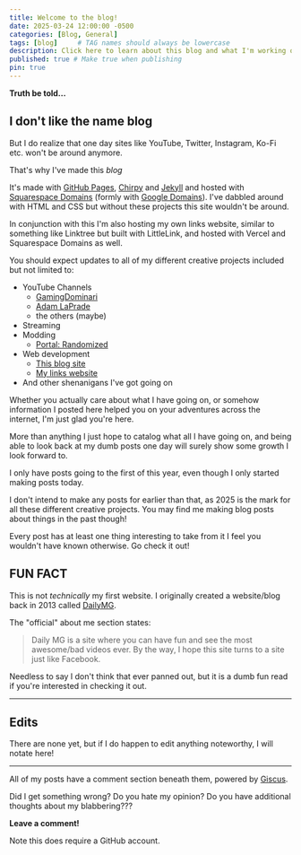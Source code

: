 ```yaml
---
title: Welcome to the blog!
date: 2025-03-24 12:00:00 -0500
categories: [Blog, General]
tags: [blog]     # TAG names should always be lowercase
description: Click here to learn about this blog and what I'm working on!
published: true # Make true when publishing
pin: true
---
```


**Truth be told...**
## I don't like the name blog

But I do realize that one day sites like YouTube, Twitter, Instagram, Ko-Fi etc. won't be around anymore.

That's why I've made this *blog*

It's made with [GitHub Pages](https://pages.github.com/), [Chirpy](https://github.com/cotes2020/jekyll-theme-chirpy) and [Jekyll](https://jekyllrb.com/) and hosted with [Squarespace Domains](https://domains.squarespace.com/) (formly with [Google Domains](https://domains.google/)).
I've dabbled around with HTML and CSS but without these projects this site wouldn't be around.

In conjunction with this I'm also hosting my own links website, similar to something like Linktree but built with LittleLink, and hosted with Vercel and Squarespace Domains as well.

You should expect updates to all of my different creative projects included but not limited to:

 - YouTube Channels
	 - [GamingDominari](https://www.youtube.com/gamingdominari)
	 - [Adam LaPrade](https://www.youtube.com/AdamLaPrade)
	 - the others (maybe)
 - Streaming
 - Modding
	- [Portal: Randomized](https://www.moddb.com/mods/portal-randomized)
 - Web development
	- [This blog site](https://blog.adamlaprade.me)
	- [My links website](https://www.gamingdominari.com)
 - And other shenanigans I've got going on
 
Whether you actually care about what I have going on, or somehow information I posted here helped you on your adventures across the internet, I'm just glad you're here.

More than anything I just hope to catalog what all I have going on, and being able to look back at my dumb posts one day will surely show some growth I look forward to.

I only have posts going to the first of this year, even though I only started making posts today.

I don't intend to make any posts for earlier than that, as 2025 is the mark for all these different creative projects.
You may find me making blog posts about things in the past though!

Every post has at least one thing interesting to take from it I feel you wouldn't have known otherwise. Go check it out!

## FUN FACT
This is not *technically* my first website. I originally created a website/blog back in 2013 called [DailyMG](https://dailymg.weebly.com/).

The "official" about me section states:
> Daily MG is a site where you can have fun and see the most awesome/bad videos ever. By the way, I hope this site turns to a site just like Facebook.

Needless to say I don't think that ever panned out, but it is a dumb fun read if you're interested in checking it out.

---

## Edits

There are none yet, but if I do happen to edit anything noteworthy, I will notate here!

---

All of my posts have a comment section beneath them, powered by [Giscus](https://giscus.app/).

Did I get something wrong? Do you hate my opinion? Do you have additional thoughts about my blabbering???

**Leave a comment!**

Note this does require a GitHub account.